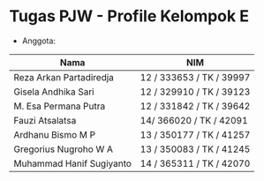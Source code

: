 # Tugas PJW - Profile Kelompok E

* Anggota:

Nama                     | NIM
------------------------ | ------------------------
Reza Arkan Partadiredja  | 12 / 333653 / TK / 39997
Gisela Andhika Sari      | 12 / 329910 / TK / 39123
M. Esa Permana Putra     | 12 / 331842 / TK / 39642  
Fauzi Atsalatsa	         | 14/ 366020 / TK / 42091
Ardhanu Bismo M P	       | 13 / 350177 / TK / 41257
Gregorius Nugroho W A	   | 13 / 350083 / TK / 41245
Muhammad Hanif Sugiyanto | 14 / 365311 / TK / 42070
